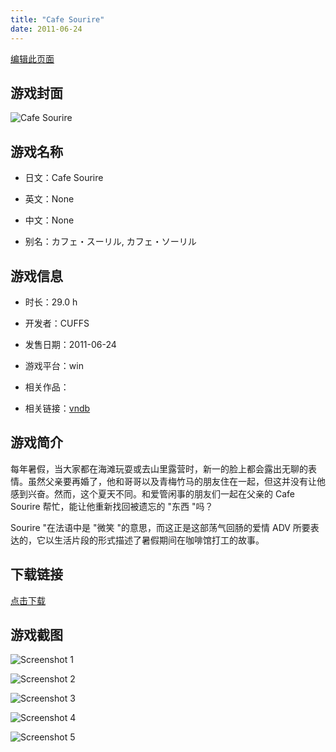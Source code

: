 ```yaml
---
title: "Cafe Sourire"
date: 2011-06-24
---
```

[编辑此页面](https://github.com/ACG-3/ADV3-source/blob/main/source/_posts/games/Cafe%20Sourire.md)

## 游戏封面

![Cafe Sourire](https%3A//pan.timero.xyz/onedrive/img_lib_001/Cafe%20Sourire_cover.avif)


## 游戏名称

- 日文：Cafe Sourire
- 英文：None
- 中文：None

- 别名：カフェ・スーリル, カフェ・ソーリル


## 游戏信息

- 时长：29.0 h
- 开发者：CUFFS
- 发售日期：2011-06-24
- 游戏平台：win
- 相关作品：

- 相关链接：[vndb](https://vndb.org/v4985)


## 游戏简介

每年暑假，当大家都在海滩玩耍或去山里露营时，新一的脸上都会露出无聊的表情。虽然父亲要再婚了，他和哥哥以及青梅竹马的朋友住在一起，但这并没有让他感到兴奋。然而，这个夏天不同。和爱管闲事的朋友们一起在父亲的 Cafe Sourire 帮忙，能让他重新找回被遗忘的 "东西 "吗？

Sourire "在法语中是 "微笑 "的意思，而这正是这部荡气回肠的爱情 ADV 所要表达的，它以生活片段的形式描述了暑假期间在咖啡馆打工的故事。




## 下载链接

[点击下载](https://pan.timero.xyz/onedrive/adv_lib_001/Cafe%20Sourire)


## 游戏截图


![Screenshot 1](https%3A//pan.timero.xyz/onedrive/img_lib_001/Cafe%20Sourire_Screenshot_1.avif)

![Screenshot 2](https%3A//pan.timero.xyz/onedrive/img_lib_001/Cafe%20Sourire_Screenshot_2.avif)

![Screenshot 3](https%3A//pan.timero.xyz/onedrive/img_lib_001/Cafe%20Sourire_Screenshot_3.avif)

![Screenshot 4](https%3A//pan.timero.xyz/onedrive/img_lib_001/Cafe%20Sourire_Screenshot_4.avif)

![Screenshot 5](https%3A//pan.timero.xyz/onedrive/img_lib_001/Cafe%20Sourire_Screenshot_5.avif)

